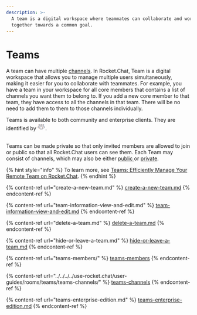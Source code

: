 ```yaml
---
description: >-
  A team is a digital workspace where teammates can collaborate and work
  together towards a common goal.
---
```


# Teams

A team can have multiple [channels](https://docs.rocket.chat/guides/user-guides/rooms/channels). In Rocket.Chat, Team is a digital workspace that allows you to manage multiple users simultaneously, making it easier for you to collaborate with teammates. For example, you have a team in your workspace for all core members that contains a list of channels you want them to belong to. If you add a new core member to that team, they have access to all the channels in that team. There will be no need to add them to them to those channels individually.

Teams is available to both community and enterprise clients. They are identified by ![](<../../../../.gitbook/assets/team (2).png>).&#x20;

\
Teams can be made private so that only invited members are allowed to join or public so that all Rocket.Chat users can see them. Each Team may consist of channels, which may also be either [public ](https://docs.rocket.chat/guides/user-guides/rooms/channels/types-of-channels#public-channels)or [private](https://docs.rocket.chat/guides/user-guides/rooms/channels/types-of-channels#private-channels).&#x20;

{% hint style="info" %}
To learn more, see [Teams: Efficiently Manage Your Remote Team on Rocket.Chat](https://www.rocket.chat/blog/teams).
{% endhint %}

{% content-ref url="create-a-new-team.md" %}
[create-a-new-team.md](create-a-new-team.md)
{% endcontent-ref %}

{% content-ref url="team-information-view-and-edit.md" %}
[team-information-view-and-edit.md](team-information-view-and-edit.md)
{% endcontent-ref %}

{% content-ref url="delete-a-team.md" %}
[delete-a-team.md](delete-a-team.md)
{% endcontent-ref %}

{% content-ref url="hide-or-leave-a-team.md" %}
[hide-or-leave-a-team.md](hide-or-leave-a-team.md)
{% endcontent-ref %}

{% content-ref url="teams-members/" %}
[teams-members](teams-members/)
{% endcontent-ref %}

{% content-ref url="../../../../use-rocket.chat/user-guides/rooms/teams/teams-channels/" %}
[teams-channels](../../../../use-rocket.chat/user-guides/rooms/teams/teams-channels/)
{% endcontent-ref %}

{% content-ref url="teams-enterprise-edition.md" %}
[teams-enterprise-edition.md](teams-enterprise-edition.md)
{% endcontent-ref %}
